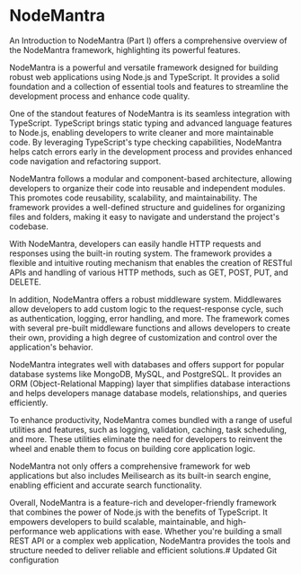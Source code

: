 # NodeMantra
An Introduction to NodeMantra (Part I) offers a comprehensive overview of the NodeMantra framework, highlighting its powerful features.

NodeMantra is a powerful and versatile framework designed for building robust web applications using Node.js and TypeScript. It provides a solid foundation and a collection of essential tools and features to streamline the development process and enhance code quality.

One of the standout features of NodeMantra is its seamless integration with TypeScript. TypeScript brings static typing and advanced language features to Node.js, enabling developers to write cleaner and more maintainable code. By leveraging TypeScript's type checking capabilities, NodeMantra helps catch errors early in the development process and provides enhanced code navigation and refactoring support.

NodeMantra follows a modular and component-based architecture, allowing developers to organize their code into reusable and independent modules. This promotes code reusability, scalability, and maintainability. The framework provides a well-defined structure and guidelines for organizing files and folders, making it easy to navigate and understand the project's codebase.

With NodeMantra, developers can easily handle HTTP requests and responses using the built-in routing system. The framework provides a flexible and intuitive routing mechanism that enables the creation of RESTful APIs and handling of various HTTP methods, such as GET, POST, PUT, and DELETE.

In addition, NodeMantra offers a robust middleware system. Middlewares allow developers to add custom logic to the request-response cycle, such as authentication, logging, error handling, and more. The framework comes with several pre-built middleware functions and allows developers to create their own, providing a high degree of customization and control over the application's behavior.

NodeMantra integrates well with databases and offers support for popular database systems like MongoDB, MySQL, and PostgreSQL. It provides an ORM (Object-Relational Mapping) layer that simplifies database interactions and helps developers manage database models, relationships, and queries efficiently.

To enhance productivity, NodeMantra comes bundled with a range of useful utilities and features, such as logging, validation, caching, task scheduling, and more. These utilities eliminate the need for developers to reinvent the wheel and enable them to focus on building core application logic.

NodeMantra not only offers a comprehensive framework for web applications but also includes Meilisearch as its built-in search engine, enabling efficient and accurate search functionality.

Overall, NodeMantra is a feature-rich and developer-friendly framework that combines the power of Node.js with the benefits of TypeScript. It empowers developers to build scalable, maintainable, and high-performance web applications with ease. Whether you're building a small REST API or a complex web application, NodeMantra provides the tools and structure needed to deliver reliable and efficient solutions.# Updated Git configuration
